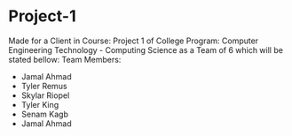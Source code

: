 # Project-1
Made for a Client in Course: Project 1 of College Program: Computer Engineering Technology - Computing Science as a Team of 6 which will be stated bellow:
Team Members:
 - Jamal Ahmad
 - Tyler Remus
 - Skylar Riopel
 - Tyler King
 - Senam Kagb
 - Jamal Ahmad
